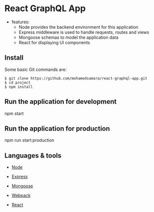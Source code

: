 # React GraphQL App

* features:
  * Node provides the backend environment for this application
  * Express middleware is used to handle requests, routes and views
  * Mongoose schemas to model the application data
  * React for displaying UI components


## Install

Some basic Git commands are:

```
$ git clone https://github.com/mohamedsamara/react-graphql-app.git
$ cd project
$ npm install

```


## Run the application for development

npm start

## Run the application for production

npm run start:production


## Languages & tools

- [Node](https://nodejs.org/en/)

- [Express](https://expressjs.com/)

- [Mongoose](https://mongoosejs.com/)

- [Webpack](https://webpack.js.org/)

- [React](https://reactjs.org/)

